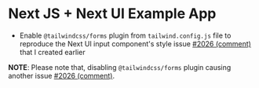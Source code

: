 # Next JS + Next UI Example App

-   Enable `@tailwindcss/forms` plugin from `tailwind.config.js` file to reproduce the Next UI input component's style issue [#2026 (comment)](https://github.com/nextui-org/nextui/issues/2026#issue-2008632103) that I created earlier

**NOTE**: Please note that, disabling `@tailwindcss/forms` plugin causing another issue [#2026 (comment)](https://github.com/nextui-org/nextui/issues/2026#issuecomment-1831824101).
